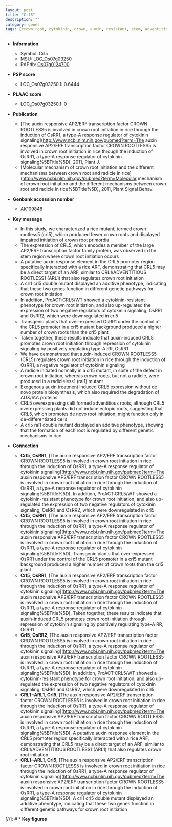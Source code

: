 ```yaml
---
layout: post
title: "Crl5"
description: ""
category: genes
tags: [crown root, cytokinin, crown, auxin, resistant, stem, adventitious root, root, iaa, transcription factor]
---
```


* **Information**  
    + Symbol: Crl5  
    + MSU: [LOC_Os07g03250](http://rice.plantbiology.msu.edu/cgi-bin/ORF_infopage.cgi?orf=LOC_Os07g03250)  
    + RAPdb: [Os07g0124700](http://rapdb.dna.affrc.go.jp/viewer/gbrowse_details/irgsp1?name=Os07g0124700)  

* **PSP score**  
    + LOC_Os07g03250.1: 0.6444 

* **PLAAC score**  
    + LOC_Os07g03250.1: 0 

* **Publication**  
    + [The auxin responsive AP2/ERF transcription factor CROWN ROOTLESS5 is involved in crown root initiation in rice through the induction of OsRR1, a type-A response regulator of cytokinin signaling](http://www.ncbi.nlm.nih.gov/pubmed?term=The auxin responsive AP2/ERF transcription factor CROWN ROOTLESS5 is involved in crown root initiation in rice through the induction of OsRR1, a type-A response regulator of cytokinin signaling%5BTitle%5D), 2011, Plant J.
    + [Molecular mechanism of crown root initiation and the different mechanisms between crown root and radicle in rice](http://www.ncbi.nlm.nih.gov/pubmed?term=Molecular mechanism of crown root initiation and the different mechanisms between crown root and radicle in rice%5BTitle%5D), 2011, Plant Signal Behav.

* **Genbank accession number**  
    + [AK109848](http://www.ncbi.nlm.nih.gov/nuccore/AK109848)

* **Key message**  
    + In this study, we characterized a rice mutant, termed crown rootless5 (crl5), which produced fewer crown roots and displayed impaired initiation of crown root primordia
    + The expression of CRL5, which encodes a member of the large AP2/ERF transcription factor family protein, was observed in the stem region where crown root initiation occurs
    + A putative auxin response element in the CRL5 promoter region specifically interacted with a rice ARF, demonstrating that CRL5 may be a direct target of an ARF, similar to CRL1/ADVENTITIOUS ROOTLESS1 (ARL1) that also regulates crown root initiation
    + A crl1 crl5 double mutant displayed an additive phenotype, indicating that these two genes function in different genetic pathways for crown root initiation
    + In addition, ProACT:CRL5/WT showed a cytokinin-resistant phenotype for crown root initiation, and also up-regulated the expression of two negative regulators of cytokinin signaling, OsRR1 and OsRR2, which were downregulated in crl5
    + Transgenic plants that over-expressed OsRR1 under the control of the CRL5 promoter in a crl5 mutant background produced a higher number of crown roots than the crl5 plant
    + Taken together, these results indicate that auxin-induced CRL5 promotes crown root initiation through repression of cytokinin signaling by positively regulating type-A RR, OsRR1
    + We have demonstrated that auxin-induced CROWN ROOTLESS5 (CRL5) regulates crown root initiation in rice through the induction of OsRR1, a negative regulator of cytokinin signaling
    + A radicle initiated normally in a crl5 mutant, in spite of the defect in crown root initiation, whereas crown roots, but not a radicle, were produced in a radicleless1 (ral1) mutant
    + Exogenous auxin treatment induced CRL5 expression without de novo protein biosynthesis, which also required the degradation of AUX/IAA proteins
    + CRL5 overexpressing calli formed adventitious roots, although CRL5 overexpressing plants did not induce ectopic roots, suggesting that CRL5, which promotes de novo root initiation, might function only in de-differentiated cells
    + A crl5 ral1 double mutant displayed an additive phenotype, showing that the formation of each root is regulated by different genetic mechanisms in rice

* **Connection**  
    + __Crl5__, __OsRR1__, [The auxin responsive AP2/ERF transcription factor CROWN ROOTLESS5 is involved in crown root initiation in rice through the induction of OsRR1, a type-A response regulator of cytokinin signaling](http://www.ncbi.nlm.nih.gov/pubmed?term=The auxin responsive AP2/ERF transcription factor CROWN ROOTLESS5 is involved in crown root initiation in rice through the induction of OsRR1, a type-A response regulator of cytokinin signaling%5BTitle%5D), In addition, ProACT:CRL5/WT showed a cytokinin-resistant phenotype for crown root initiation, and also up-regulated the expression of two negative regulators of cytokinin signaling, OsRR1 and OsRR2, which were downregulated in crl5
    + __Crl5__, __OsRR1__, [The auxin responsive AP2/ERF transcription factor CROWN ROOTLESS5 is involved in crown root initiation in rice through the induction of OsRR1, a type-A response regulator of cytokinin signaling](http://www.ncbi.nlm.nih.gov/pubmed?term=The auxin responsive AP2/ERF transcription factor CROWN ROOTLESS5 is involved in crown root initiation in rice through the induction of OsRR1, a type-A response regulator of cytokinin signaling%5BTitle%5D), Transgenic plants that over-expressed OsRR1 under the control of the CRL5 promoter in a crl5 mutant background produced a higher number of crown roots than the crl5 plant
    + __Crl5__, __OsRR1__, [The auxin responsive AP2/ERF transcription factor CROWN ROOTLESS5 is involved in crown root initiation in rice through the induction of OsRR1, a type-A response regulator of cytokinin signaling](http://www.ncbi.nlm.nih.gov/pubmed?term=The auxin responsive AP2/ERF transcription factor CROWN ROOTLESS5 is involved in crown root initiation in rice through the induction of OsRR1, a type-A response regulator of cytokinin signaling%5BTitle%5D), Taken together, these results indicate that auxin-induced CRL5 promotes crown root initiation through repression of cytokinin signaling by positively regulating type-A RR, OsRR1
    + __Crl5__, __OsRR2__, [The auxin responsive AP2/ERF transcription factor CROWN ROOTLESS5 is involved in crown root initiation in rice through the induction of OsRR1, a type-A response regulator of cytokinin signaling](http://www.ncbi.nlm.nih.gov/pubmed?term=The auxin responsive AP2/ERF transcription factor CROWN ROOTLESS5 is involved in crown root initiation in rice through the induction of OsRR1, a type-A response regulator of cytokinin signaling%5BTitle%5D), In addition, ProACT:CRL5/WT showed a cytokinin-resistant phenotype for crown root initiation, and also up-regulated the expression of two negative regulators of cytokinin signaling, OsRR1 and OsRR2, which were downregulated in crl5
    + __CRL1~ARL1__, __Crl5__, [The auxin responsive AP2/ERF transcription factor CROWN ROOTLESS5 is involved in crown root initiation in rice through the induction of OsRR1, a type-A response regulator of cytokinin signaling](http://www.ncbi.nlm.nih.gov/pubmed?term=The auxin responsive AP2/ERF transcription factor CROWN ROOTLESS5 is involved in crown root initiation in rice through the induction of OsRR1, a type-A response regulator of cytokinin signaling%5BTitle%5D), A putative auxin response element in the CRL5 promoter region specifically interacted with a rice ARF, demonstrating that CRL5 may be a direct target of an ARF, similar to CRL1/ADVENTITIOUS ROOTLESS1 (ARL1) that also regulates crown root initiation
    + __CRL1~ARL1__, __Crl5__, [The auxin responsive AP2/ERF transcription factor CROWN ROOTLESS5 is involved in crown root initiation in rice through the induction of OsRR1, a type-A response regulator of cytokinin signaling](http://www.ncbi.nlm.nih.gov/pubmed?term=The auxin responsive AP2/ERF transcription factor CROWN ROOTLESS5 is involved in crown root initiation in rice through the induction of OsRR1, a type-A response regulator of cytokinin signaling%5BTitle%5D), A crl1 crl5 double mutant displayed an additive phenotype, indicating that these two genes function in different genetic pathways for crown root initiation

[//]: # * **Key figures**  


